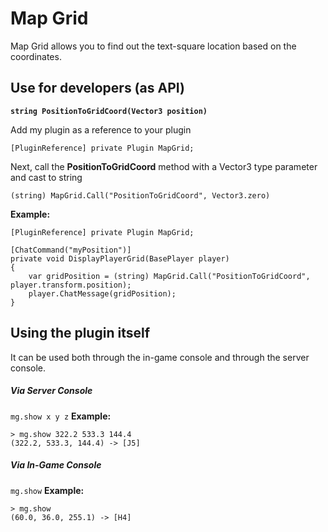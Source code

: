# Map Grid

Map Grid allows you to find out the text-square location based on the coordinates.

## Use for developers (as __API__)

__```string PositionToGridCoord(Vector3 position)```__

Add my plugin as a reference to your plugin
```
[PluginReference] private Plugin MapGrid;
```

Next, call the __PositionToGridCoord__ method with a Vector3 type parameter and cast to string
```
(string) MapGrid.Call("PositionToGridCoord", Vector3.zero)
```

__Example:__
```
[PluginReference] private Plugin MapGrid;

[ChatCommand("myPosition")]
private void DisplayPlayerGrid(BasePlayer player)
{
    var gridPosition = (string) MapGrid.Call("PositionToGridCoord", player.transform.position);
    player.ChatMessage(gridPosition);
}
```

## Using the plugin itself
It can be used both through the in-game console and through the server console.
##### Via Server Console
```mg.show x y z```
__Example:__
```
> mg.show 322.2 533.3 144.4
(322.2, 533.3, 144.4) -> [J5]
```

##### Via In-Game Console
```mg.show```
__Example:__
```
> mg.show
(60.0, 36.0, 255.1) -> [H4]
```

